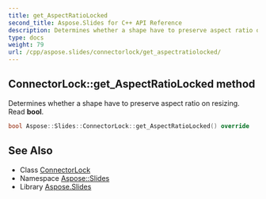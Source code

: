 ```yaml
---
title: get_AspectRatioLocked
second_title: Aspose.Slides for C++ API Reference
description: Determines whether a shape have to preserve aspect ratio on resizing. Read bool.
type: docs
weight: 79
url: /cpp/aspose.slides/connectorlock/get_aspectratiolocked/
---
```

## ConnectorLock::get_AspectRatioLocked method


Determines whether a shape have to preserve aspect ratio on resizing. Read **bool**.

```cpp
bool Aspose::Slides::ConnectorLock::get_AspectRatioLocked() override
```

## See Also

* Class [ConnectorLock](../)
* Namespace [Aspose::Slides](../../)
* Library [Aspose.Slides](../../../)
